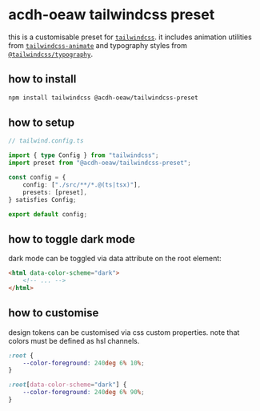 # acdh-oeaw tailwindcss preset

this is a customisable preset for [`tailwindcss`](https://tailwindcss.com/). it includes animation
utilities from [`tailwindcss-animate`](https://github.com/jamiebuilds/tailwindcss-animate) and
typography styles from [`@tailwindcss/typography`](https://tailwindcss.com/docs/typography-plugin).

## how to install

```bash
npm install tailwindcss @acdh-oeaw/tailwindcss-preset
```

## how to setup

```ts
// tailwind.config.ts

import { type Config } from "tailwindcss";
import preset from "@acdh-oeaw/tailwindcss-preset";

const config = {
	config: ["./src/**/*.@(ts|tsx)"],
	presets: [preset],
} satisfies Config;

export default config;
```

## how to toggle dark mode

dark mode can be toggled via data attribute on the root element:

```html
<html data-color-scheme="dark">
	<!-- ... -->
</html>
```

## how to customise

design tokens can be customised via css custom properties. note that colors must be defined as hsl
channels.

```css
:root {
	--color-foreground: 240deg 6% 10%;
}

:root[data-color-scheme="dark"] {
	--color-foreground: 240deg 6% 90%;
}
```
